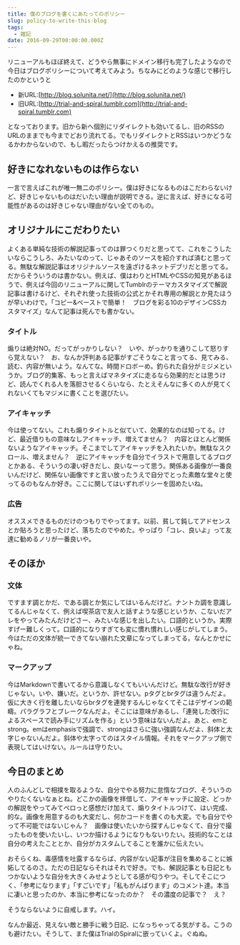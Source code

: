```yaml
---
title: 僕のブログを書くにあたってのポリシー
slug: policy-to-write-this-blog
tags:
  - 雑記
date: 2016-09-29T00:00:00.000Z
---
```

リニューアルもほぼ終えて、どうやら無事にドメイン移行も完了したようなので今日はブログポリシーについて考えてみよう。ちなみにどのような感じで移行したのかというと

- 新URL:[http://blog.solunita.net/](http://blog.solunita.net/)
- 旧URL:[http://trial-and-spiral.tumblr.com](http://trial-and-spiral.tumblr.com)

となっております。旧から新へ個別にリダイレクトも効いてるし、旧のRSSのURLのままでも今までどおり流れてる。でもリダイレクトとRSSはいつかどうなるかわからないので、もし暇だったらつけかえるの推奨です。

## 好きになれないものは作らない
一言で言えばこれが唯一無二のポリシー。僕は好きになるものはこだわらないけど、好きじゃないものはだいたい理由が説明できる。逆に言えば、好きになる可能性があるのは好きじゃない理由がない全てのもの。

## オリジナルにこだわりたい
よくある単純な技術の解説記事ってのは罪つくりだと思ってて、これをこうしたいならこうしろ、みたいなのって、じゃあそのソースを紹介すれば済むと思ってる。無駄な解説記事はオリジナルソースを遠ざけるネットデブリだと思ってる。だからそういうのは書かない。例えば、僕はわりとHTMLやCSSの知見があるほうで、例えば今回のリニューアルに関してTumblrのテーマカスタマイズで解説記事は書けるけど、それぞれ使った技術の公式とかそれ専用の解説とか見たほうが早いわけで。「コピー&ペーストで簡単！　ブログを彩る10のデザインCSSカスタマイズ」なんて記事は死んでも書かない。

### タイトル
煽りは絶対NO。だってがっかりしない？　いや、がっかりを通りこして怒りすら覚えない？　お、なんか評判ある記事がすごそうなこと言ってる、見てみる、読む、内容が無いよう。なんてな。時間ドロボーめ。釣られた自分がミジメというか。ブログ的集客、もっと言えばマネタイズに走るなら効果的だとは思うけど、読んでくれる人を落胆させるくらいなら、たとえそんなに多くの人が見てくれないくてもマジメに書くことを選びたい。

### アイキャッチ
今は使ってない。これも煽りタイトルと似ていて、効果的なのは知ってる。けど、最近借りもの意味なしアイキャッチ、増えてません？　内容とほとんど関係ないようなアイキャッチ。そこまでしてアイキャッチを入れたいか。無駄なスクロール、増えません？　逆にアイキャッチを自分でイラストで用意してるブログとかある、そういうの凄い好きだし、良いなーって思う。関係ある画像が一番良いんだけど、関係ない画像ですと言い放ったうえで自分でとった素敵な堂々と使ってるのもなんか好き。ここに関してはいずれポリシーを固めたいね。

### 広告
オススメできるものだけのつもりでやってます。以前、貧して鈍してアドセンスとか貼ろうと思ったけど、落ちたのでやめた。やっぱり「コレ、良いよ」って友達に勧めるノリが一番良いや。

## そのほか
### 文体
ですます調とかだ、である調とか気にしてはいるんだけど。ナントカ調を意識してるんじゃなくて、例えば喫茶店で友人と話すような感じというか、こないだアレをやってみたんだけどさー、みたいな感じを出したい。口語的というか。実際すげー難しくって。口語的になりすぎても変に慣れ慣れしい感じがしてしまう。今はただの文体が統一できてない崩れた文章になってしまってる。なんとかせにゃね。

### マークアップ
今はMarkdownで書いてるから意識しなくてもいいんだけど。無駄な改行が好きじゃない。いや、嫌いだ。というか、許せない。pタグとbrタグは違うんだよ。仮に大きく行を離したいならbrタグを連発するんじゃなくてそこはデザインの範疇。パラグラフとブレークなんだよ。そこには意味があるし、「連発した改行によるスペースで読み手にリズムを作る」という意味はないんだよ。あと、emとstrong。emはemphasisで強調で、strongはさらに強い強調なんだよ、斜体と太字じゃないんだよ。斜体や太字ってのはスタイル情報。それをマークアップ側で表現してはいけない。ルールは守りたい。

## 今日のまとめ
人のふんどしで相撲を取るような、自分でやる努力に怠惰なブログ、そういうのやりたくないなぁとね。どこかの画像を拝借して、アイキャッチに設定、どっかの解説をやってみてペロっと感想だけ加えて、煽りタイトルつけて、はい完成、的な。画像を用意するのも大変だし、何かコードを書くのも大変。でも自分でやって不可能ではないじゃん？　画像は使いたいから探すんじゃなくて、自分で撮ったものを使いたいし、いつか描けるようになりもないりたい。技術的なことは自分の考えたこととか、自分がカスタムしてることを誰かに伝えたい。

おそらくね、毒感情を吐露するならば、内容がない記事が注目を集めることに嫉妬してるのさ。ただの日記ならそれはそれで好き。でも、解説記事とも日記ともつかないような自分を大きくみせようとしてる感が匂うやつ。そしてそこにつく、「参考になります」「すごいです」「私もがんばります」のコメント達。本当に凄いと思ったのか、本当に参考になったのか？　その濃度の記事で？　え？

そうならないように自戒します。ハイ。

なんか最近、見えない敵と勝手に戦う日記、になっちゃってる気がする。こうのも避けたい。そうして、また僕はTrialのSpiralに嵌っていくよ。ぐぬぬ。
